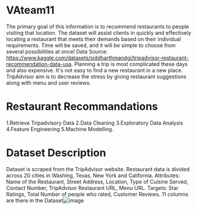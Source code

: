 # VAteam11
The primary goal of this information is to recommend restaurants to people visiting that location. The dataset will assist clients in quickly and effectively locating a restaurant that meets their demands based on their individual requirements. Time will be saved, and it will be simple to choose from several possibilities at once!
Data Source: https://www.kaggle.com/datasets/siddharthmandgi/tripadvisor-restaurant-recommendation-data-usa.
Planning a trip is most complicated these days and also expensive. It's not easy to find a new restaurant in a new place.
TripAdvisor aim is to decrease the stress by giving restaurant suggestions along with menu and user reviews.

# Restaurant Recommandations
1.Retrieve Tripadvisory Data
2.Data Cleaning
3.Exploratory Data Analysis
4.Feature Engineering
5.Machine Modelling.

# Dataset Description
Dataset is scraped from the TripAdvisor website.
Restaurant data is divided across 20 cities in Washing, Texas, New York and California.
Attributes: Name of the Restaurant, Street Address, Location, Type of Cuisine Served, Contact Number, TripAdvisor Restaurant URL, Menu URL.
Targets: Star Ratings, Total Number of people who rated, Customer Reviews.
11 columns are there in the Dataset![image](https://user-images.githubusercontent.com/51819741/205681492-84a64016-d21a-42b5-9a7d-edf72048f75b.png)


